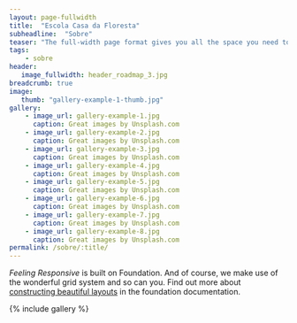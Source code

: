 ```yaml
---
layout: page-fullwidth
title:  "Escola Casa da Floresta"
subheadline:  "Sobre"
teaser: "The full-width page format gives you all the space you need to show your content using the grid."
tags:
    - sobre
header:
   image_fullwidth: header_roadmap_3.jpg
breadcrumb: true
image:
   thumb: "gallery-example-1-thumb.jpg"
gallery:
    - image_url: gallery-example-1.jpg
      caption: Great images by Unsplash.com
    - image_url: gallery-example-2.jpg
      caption: Great images by Unsplash.com
    - image_url: gallery-example-3.jpg
      caption: Great images by Unsplash.com
    - image_url: gallery-example-4.jpg
      caption: Great images by Unsplash.com
    - image_url: gallery-example-5.jpg
      caption: Great images by Unsplash.com
    - image_url: gallery-example-6.jpg
      caption: Great images by Unsplash.com
    - image_url: gallery-example-7.jpg
      caption: Great images by Unsplash.com
    - image_url: gallery-example-8.jpg
      caption: Great images by Unsplash.com
permalink: /sobre/:title/
---
```

*Feeling Responsive* is built on Foundation. And of course, we make use of the wonderful grid system and so can you. Find out more about [constructing  beautiful layouts][1] in the foundation documentation.
<!--more-->

{% include gallery %}




 [1]: http://foundation.zurb.com/docs/components/grid.html
